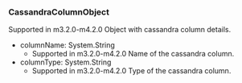 ### CassandraColumnObject
Supported in m3.2.0-m4.2.0
Object with cassandra column details.

- columnName: System.String
  - Supported in m3.2.0-m4.2.0
Name of the cassandra column.
- columnType: System.String
  - Supported in m3.2.0-m4.2.0
Type of the cassandra column.
